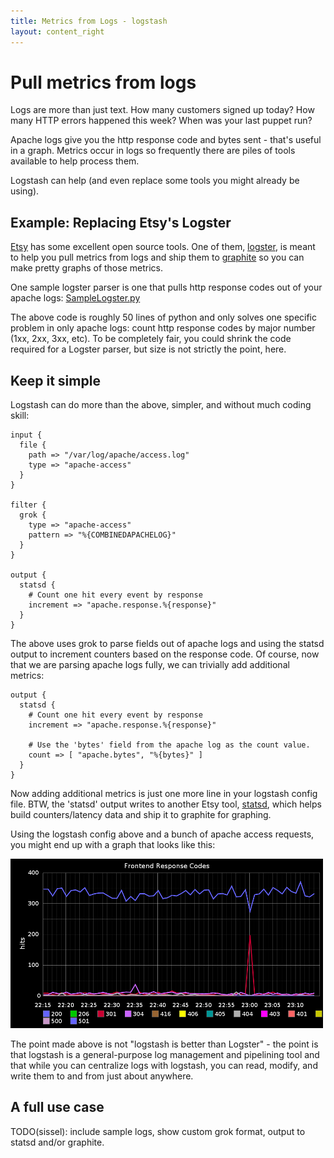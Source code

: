 ```yaml
---
title: Metrics from Logs - logstash
layout: content_right
---
```

# Pull metrics from logs

Logs are more than just text. How many customers signed up today? How many HTTP
errors happened this week? When was your last puppet run?

Apache logs give you the http response code and bytes sent - that's useful in a
graph. Metrics occur in logs so frequently there are piles of tools available to
help process them.

Logstash can help (and even replace some tools you might already be using).

## Example: Replacing Etsy's Logster

[Etsy](https://github.com/etsy) has some excellent open source tools. One of
them, [logster](https://github.com/etsy/logster), is meant to help you pull
metrics from logs and ship them to [graphite](http://graphite.wikidot.com/) so
you can make pretty graphs of those metrics.

One sample logster parser is one that pulls http response codes out of your
apache logs: [SampleLogster.py](https://github.com/etsy/logster/blob/master/logster/parsers/SampleLogster.py)

The above code is roughly 50 lines of python and only solves one specific
problem in only apache logs: count http response codes by major number (1xx,
2xx, 3xx, etc). To be completely fair, you could shrink the code required for
a Logster parser, but size is not strictly the point, here.

## Keep it simple

Logstash can do more than the above, simpler, and without much coding skill:

    input {
      file { 
        path => "/var/log/apache/access.log" 
        type => "apache-access"
      }
    }

    filter {
      grok { 
        type => "apache-access"
        pattern => "%{COMBINEDAPACHELOG}" 
      }
    }

    output {
      statsd { 
        # Count one hit every event by response
        increment => "apache.response.%{response}" 
      }
    }

The above uses grok to parse fields out of apache logs and using the statsd
output to increment counters based on the response code. Of course, now that we
are parsing apache logs fully, we can trivially add additional metrics:

    output {
      statsd {
        # Count one hit every event by response
        increment => "apache.response.%{response}"

        # Use the 'bytes' field from the apache log as the count value.
        count => [ "apache.bytes", "%{bytes}" ]
      }
    }

Now adding additional metrics is just one more line in your logstash config
file. BTW, the 'statsd' output writes to another Etsy tool,
[statsd](https://github.com/etsy/statsd), which helps build counters/latency
data and ship it to graphite for graphing.

Using the logstash config above and a bunch of apache access requests, you might end up
with a graph that looks like this:

![apache response codes graphed with graphite, fed data with logstash](media/frontend-response-codes.png)

The point made above is not "logstash is better than Logster" - the point is
that logstash is a general-purpose log management and pipelining tool and that
while you can centralize logs with logstash, you can read, modify, and write
them to and from just about anywhere.

## A full use case

TODO(sissel): include sample logs, show custom grok format, output to statsd and/or graphite.
